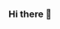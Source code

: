 ### Hi there 👋

<!--
**NatellaVerde/NatellaVerde** is a ✨ _special_ ✨ repository because its `README.md` (this file) appears on your GitHub profile.

<div id="header" align="center">
  <img src="https://media.giphy.com/media/M9gbBd9nbDrOTu1Mqx/giphy.gif" width="100"/>
</div>

<h1>Let's create some project and change this 'Hello world'<h1/>

- 🔭 I’m currently working on Middle size project using React + Node.js + SQLite
- 🌱 I’m currently learning JS for Node.js
- 🔭 I'm currently looking for part-time, full-time projects.
- 📫 How to reach me: <a href="https://www.linkedin.com/in/natalia-zhelonkina/" > LinkedIn</a>
- ⚡ Fun fact: My birthday is on February 29th
-->
